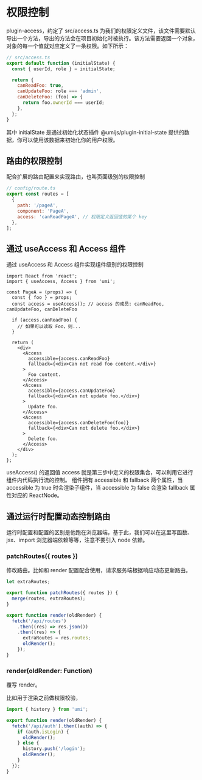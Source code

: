 # 权限控制

plugin-access，约定了 src/access.ts 为我们的权限定义文件，该文件需要默认导出一个方法，导出的方法会在项目初始化时被执行。该方法需要返回一个对象，对象的每一个值就对应定义了一条权限。如下所示：

```js
// src/access.ts
export default function (initialState) {
  const { userId, role } = initialState;

  return {
    canReadFoo: true,
    canUpdateFoo: role === 'admin',
    canDeleteFoo: (foo) => {
      return foo.ownerId === userId;
    },
  };
}
```

其中 initialState 是通过初始化状态插件 @umijs/plugin-initial-state 提供的数据，你可以使用该数据来初始化你的用户权限。

## 路由的权限控制

配合扩展的路由配置来实现路由，也叫页面级别的权限控制

```js
// config/route.ts
export const routes = [
  {
    path: '/pageA',
    component: 'PageA',
    access: 'canReadPageA', // 权限定义返回值的某个 key
  },
];
```

## 通过 useAccess 和 Access 组件

通过 useAccess 和 Access 组件实现组件级别的权限控制

```tsx
import React from 'react';
import { useAccess, Access } from 'umi';

const PageA = (props) => {
  const { foo } = props;
  const access = useAccess(); // access 的成员: canReadFoo, canUpdateFoo, canDeleteFoo

  if (access.canReadFoo) {
    // 如果可以读取 Foo，则...
  }

  return (
    <div>
      <Access
        accessible={access.canReadFoo}
        fallback={<div>Can not read foo content.</div>}
      >
        Foo content.
      </Access>
      <Access
        accessible={access.canUpdateFoo}
        fallback={<div>Can not update foo.</div>}
      >
        Update foo.
      </Access>
      <Access
        accessible={access.canDeleteFoo(foo)}
        fallback={<div>Can not delete foo.</div>}
      >
        Delete foo.
      </Access>
    </div>
  );
};
```

useAccess() 的返回值 access 就是第三步中定义的权限集合，可以利用它进行组件内代码执行流的控制。 <Access> 组件拥有 accessible 和 fallback 两个属性，当 accessible 为 true 时会渲染子组件，当 accessible 为 false 会渲染 fallback 属性对应的 ReactNode。

## 通过运行时配置动态控制路由

运行时配置和配置的区别是他跑在浏览器端，基于此，我们可以在这里写函数、jsx、import 浏览器端依赖等等，注意不要引入 node 依赖。

### patchRoutes({ routes })

修改路由。比如和 render 配置配合使用，请求服务端根据响应动态更新路由。

```js
let extraRoutes;

export function patchRoutes({ routes }) {
  merge(routes, extraRoutes);
}

export function render(oldRender) {
  fetch('/api/routes')
    .then((res) => res.json())
    .then((res) => {
      extraRoutes = res.routes;
      oldRender();
    });
}
```

### render(oldRender: Function)

覆写 render。

比如用于渲染之前做权限校验，

```js
import { history } from 'umi';

export function render(oldRender) {
  fetch('/api/auth').then((auth) => {
    if (auth.isLogin) {
      oldRender();
    } else {
      history.push('/login');
      oldRender();
    }
  });
}
```
